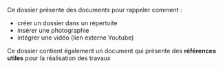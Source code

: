 Ce dossier présente des documents pour rappeler comment :
- créer un dossier dans un répertoite
- insérer une photographie 
- intégrer une vidéo (lien externe Youtube)

Ce dossier contient également un document qui présente des **références utiles** pour la réalisation des travaux
